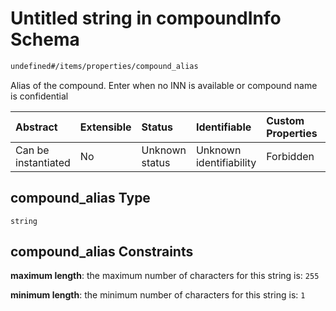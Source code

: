# Untitled string in compoundInfo Schema

```txt
undefined#/items/properties/compound_alias
```

Alias of the compound. Enter when no INN is available or compound name is confidential

| Abstract            | Extensible | Status         | Identifiable            | Custom Properties | Additional Properties | Access Restrictions | Defined In                                                                              |
| :------------------ | :--------- | :------------- | :---------------------- | :---------------- | :-------------------- | :------------------ | :-------------------------------------------------------------------------------------- |
| Can be instantiated | No         | Unknown status | Unknown identifiability | Forbidden         | Allowed               | none                | [compound\_info.schema.json\*](../out/compound_info.schema.json "open original schema") |

## compound\_alias Type

`string`

## compound\_alias Constraints

**maximum length**: the maximum number of characters for this string is: `255`

**minimum length**: the minimum number of characters for this string is: `1`
